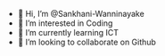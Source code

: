 - 👋 Hi, I’m @Sankhani-Wanninayake
- 👀 I’m interested in Coding
- 🌱 I’m currently learning ICT
- 💞️ I’m looking to collaborate on Github
